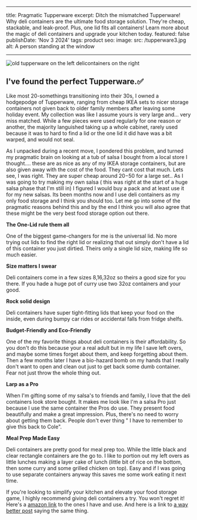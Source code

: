 
---
title: Pragmatic Tupperware
excerpt: Ditch the mismatched Tupperware! Why deli containers are the ultimate
  food storage solution. They're cheap, stackable, and leak-proof. Plus, one lid
  fits all containers! Learn more about the magic of deli containers and upgrade
  your kitchen today.
featured: false
publishDate: 'Nov 3 2024'
tags: product
seo:
  image:
    src: /tupperware3.jpg
    alt: A person standing at the window

---
                                    
![old tupperware on the left delicontainers on the right](/tupperware3.jpg)

## I've found the perfect Tupperware.&#9989;

Like most 20-somethings transitioning into their 30s, I owned a hodgepodge of Tupperware, ranging from cheap IKEA sets to nicer storage containers not given back to older family members after leaving some holiday event. My collection was like I assume yours is very large and... very miss matched. While a few pieces were used regularly for one reason or another, the majority languished taking up a whole cabinet, rarely used because it was to hard to find a lid or the one lid it did have was a bit warped, and would not seal.

As I unpacked during a recent move, I pondered this problem, and turned my pragmatic brain on looking at a tub of salsa I bought from a local store I thought.... these are as nice as any of my IKEA storage containers, but are also given away with the cost of the food. They cant cost that much. Lets see, I was right. They are super cheap around $20-$50 for a large set.. As I was going to try making my own salsa ( this was right at the start of a huge salsa phase that I'm still in) I figured I would buy a pack and at least use it for my new salsas. Its been months now and I use deli containers as my only food storage and I think you should too. Let me go into some of the pragmatic reasons behind this and by the end I think you will also agree that these might be the very best food storage option out there.

**The One-Lid rule them all**

One of the biggest game-changers for me is the universal lid. No more trying out lids to find the right lid or realizing that out simply don't have a lid of this container you just dirtied. Theirs only a single lid size, making life so much easier.

**Size matters I swear**

Deli containers come in a few sizes 8,16,32oz so theirs a good size for you there. If you hade a huge pot of curry use two 32oz containers and your good.

**Rock solid design**

Deli containers have super tight-fitting lids that keep your food on the inside, even during bumpy car rides or accidental falls from fridge shelfs.

**Budget-Friendly and Eco-Friendly**

One of the my favorite things about deli containers is their affordability. So you don't do this because your a real adult but in my life I save left overs, and maybe some times forget about them, and keep forgetting about them. Then a few months later I have a bio-hazard bomb on my hands that I really don't want to open and clean out just to get back some dumb container. Fear not just throw the whole thing out.

**Larp as a Pro**

When I'm gifting some of my salsa's to friends and family, I love that the deli containers look store bought. It makes me look like I'm a salsa Pro just because I use the same container the Pros do use. They present food beautifully and make a great impression. Plus, there's no need to worry about getting them back. People don't ever thing " I have to remember to give this back to Cole".

**Meal Prep Made Easy**

Deli containers are pretty good for meal prep too. While the little black and clear rectangle containers are the go to. I like to portion out my left overs as little lunches making a layer cake of lunch (little bit of rice on the bottom, then some curry and some grilled chicken on top). Easy and if I was going to use separate containers anyway this saves me some work eating it next time.

If you're looking to simplify your kitchen and elevate your food storage game, I highly recommend giving deli containers a try. You won't regret it!
Here's a [amazon link](https://www.amazon.com/AOZITA-Containers-Airtight-Dishwasher-Microwave/dp/B0CSJZ48HS?crid=1ACNY69P86Q8N&dib=eyJ2IjoiMSJ9.z49QYinu0pxPqehxicI957OmkagmRerHKN8G8xLDdbUErNJfXlnOG7bUkzUOHgv0ImsiVJZwpAirIiMlGZ_ZUktY_c_aity57-myIfhtLv9H9AIcK5mMJSAZgsU6N3msBvcPnfN-g_NIahSU83LQ7pZVttrOXRxZZhmLqKrwKVFmeMV20QGycyev4QHDe9iA0MTjhGoUZQo1ildCjHrevMq7SMvPltQJAnxMBAlWoVG8J-ZQK6LzMpeImgFVo9WUp8egOzb9whwByawnkAbhzPPM0cUcD_kG1vy7l2lZD2U.bbbgYJhiJhAlEcy5kE4bw2EC4PDFnWg0pMBIBRumnpw&dib_tag=se&keywords=deli+containers&qid=1730662930&sprefix=deli%2Caps%2C255&sr=8-5) to the ones I have and use. And here is a link to [a way better post](https://www.zestedlemon.com/a-simple-but-life-changing-tupperware-update) saying the same thing.

            

            
            
